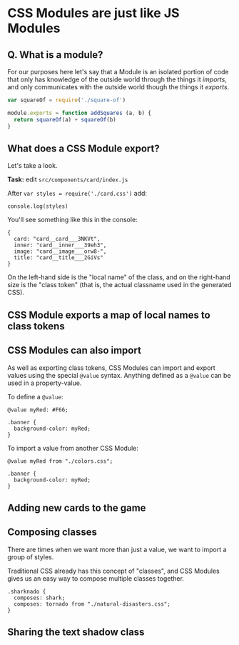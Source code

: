 # CSS Modules are just like JS Modules

## Q. What is a module?

For our purposes here let's say that a Module is an isolated portion of code that only has knowledge of the outside world through the things it _imports_, and only communicates with the outside world though the things it _exports_.

```js
var squareOf = require('./square-of')

module.exports = function addSquares (a, b) {
  return squareOf(a) + squareOf(b)
}
```

## What does a CSS Module export?

Let's take a look.

**Task:** edit `src/components/card/index.js`

After `var styles = require('./card.css')` add:

```
console.log(styles)
```

You'll see something like this in the console:

```
{
  card: "card__card___3NKVt",
  inner: "card__inner___39eh3",
  image: "card__image___orw8-",
  title: "card__title___2GiVs"
}
```

On the left-hand side is the "local name" of the class, and on the right-hand size is the "class token" (that is, the actual classname used in the generated CSS).

<div class="core-concept">
<h2>CSS Module exports a map of local names to class tokens</h2>
</div>

## CSS Modules can also import

As well as exporting class tokens, CSS Modules can import and export values using the special `@value` syntax. Anything defined as a `@value` can be used in a property-value.

To define a `@value`:

```
@value myRed: #F66;

.banner {
  background-color: myRed;
}
```

To import a value from another CSS Module:

```
@value myRed from "./colors.css";

.banner {
  background-color: myRed;
}
```

## Adding new cards to the game

## Composing classes

There are times when we want more than just a value, we want to import a group of styles.

Traditional CSS already has this concept of "classes", and CSS Modules gives us an easy way to compose multiple classes together.

```
.sharknado {
  composes: shark;
  composes: tornado from "./natural-disasters.css";
}
```

## Sharing the text shadow class

